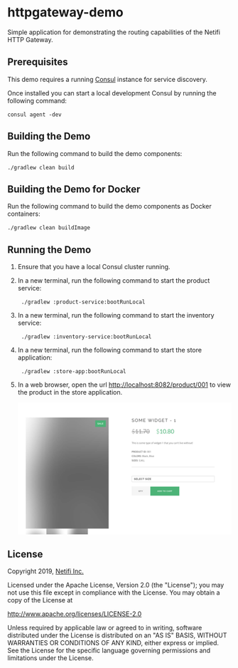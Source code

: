 # httpgateway-demo
Simple application for demonstrating the routing capabilities of the Netifi HTTP Gateway.

## Prerequisites
This demo requires a running [Consul](https://www.consul.io/docs/index.html) instance for service discovery.

Once installed you can start a local development Consul by running the following command:

    consul agent -dev

## Building the Demo
Run the following command to build the demo components:

    ./gradlew clean build

## Building the Demo for Docker
Run the following command to build the demo components as Docker containers:

    ./gradlew clean buildImage

## Running the Demo
1. Ensure that you have a local Consul cluster running.

2. In a new terminal, run the following command to start the product service:

        ./gradlew :product-service:bootRunLocal
        
3. In a new terminal, run the following command to start the inventory service:

        ./gradlew :inventory-service:bootRunLocal
        
4. In a new terminal, run the following command to start the store application:

        ./gradlew :store-app:bootRunLocal
        
5. In a web browser, open the url [http://localhost:8082/product/001](http://localhost:8082/product/001) to view the product in the store application.

    ![pdp-screenshot.png](pdp-screenshot.png)

## License
Copyright 2019, [Netifi Inc.](https://www.netifi.com)

Licensed under the Apache License, Version 2.0 (the "License");
you may not use this file except in compliance with the License.
You may obtain a copy of the License at

   http://www.apache.org/licenses/LICENSE-2.0

Unless required by applicable law or agreed to in writing, software
distributed under the License is distributed on an "AS IS" BASIS,
WITHOUT WARRANTIES OR CONDITIONS OF ANY KIND, either express or implied.
See the License for the specific language governing permissions and
limitations under the License.